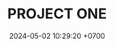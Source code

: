 ---
layout: teamCard
permalink: /team/:title.html
categories: LJ06 LJ1 LJ2 LJ6 LJ7 
maincover: /assets/logos/BDLF.png
puntosLJMAYO24:
date: 2024-05-02 10:29:20 +0700
title: PROJECT ONE
route: /liga-johto
tag: johto042024
color: black
puntosLJ202404: 12
grupo: sur
background: '#F16C38'
cover: /assets/ver.png
team: PROJECT ONE
ID: P1
status: <i class="fa-solid fa-check"></i>
puntos: 
pj: 
#PARTIDO 1
j1: RONDA 1
p1: PROJECT ONE
pp1: SSI
bg1: rock rock
r1: 0
rr1: 0
pt1: 0
pj1: 0
#PARTIDO 2
j2: RONDA 2
p2: PROJECT ONE
pp2: T-BONERS
bg2: rock rock
r2: 
rr2: 
pt2: 
pj2: 
#PARTIDO 3
j3: RONDA 3
p3: DFS SAPPHIRE
pp3: PROJECT ONE
bg3: rock
r3: 
rr3: 
pt3: 
pj3: 
#PARTIDO 4
j4: RONDA 4
p4: DFS DIAMOND
pp4: PROJECT ONE
bg4: rock 
r4: 
rr4: 
pt4: 
pj4: 
#PARTIDO 5
j5: RONDA 5
p5: ZERONOTE
pp5: PROJECT ONE
bg5: rock 
r5: 
rr5: 
pt5: 
pj5: 1
#PARTIDO 6
j6: RONDA 6
p6: PROJECT ONE
pp6: HG SOULSILVER
bg6: rock 
r6: 
rr6: 
pt6: 
pj6: 
#PARTIDO 7
j7: RONDA 7
p7: PROJECT ONE
pp7: GG STEEL
bg7: rock 
r7: 
rr7: 
pt7: 
pj7: 
#PARTIDO 8
j8: RONDA 8
p8: IL ULTIMATE
pp8: PROJECT ONE
bg8: rock 
rr8: 
r8: 
pt8: 
pj8: 
#PARTIDO 9
j9: RONDA 9
p9: GG GHOST
pp9: PROJECT ONE
bg9: rock
r9: 
rr9: 
pt9: 
pj9: 
dia: 23
hora: '21:00'
---